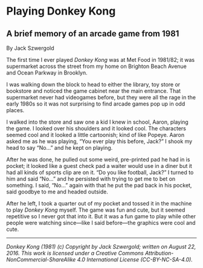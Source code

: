 # Playing Donkey Kong
## A brief memory of an arcade game from 1981

By Jack Szwergold

The first time I ever played *Donkey Kong* was at Met Food in 1981/82; it was supermarket across the street from my home on Brighton Beach Avenue and Ocean Parkway in Brooklyn.

I was walking down the block to head to either the library, toy store or bookstore and noticed the game cabinet near the main entrance. That supermarket never had videogames before, but they were all the rage in the early 1980s so it was not surprising to find arcade games pop up in odd places.

I walked into the store and saw one a kid I knew in school, Aaron, playing the game. I looked over his shoulders and it looked cool. The characters seemed cool and it looked a little cartoonish; kind of like Popeye. Aaron asked me as he was playing, “You ever play this before, Jack?” I shook my head to say “No…” and he kept on playing.

After he was done, he pulled out some weird, pre-printed pad he had in is pocket; it looked like a guest check pad a waiter would use in a diner but it had all kinds of sports clip are on it. “Do you like football, Jack?” I turned to him and said “No…” and he persisted with trying to get me to bet on something. I said, “No…” again with that he put the pad back in his pocket, said goodbye to me and headed outside.

After he left, I took a quarter out of my pocket and tossed it in the machine to play *Donkey Kong* myself. The game was fun and cute, but it seemed repetitive so I never got that into it. But it was a fun game to play while other people were watching since—like I said before—the graphics were cool and cute.

***

*Donkey Kong (1981) (c) Copyright by Jack Szwergold; written on August 22, 2016. This work is licensed under a Creative Commons Attribution-NonCommercial-ShareAlike 4.0 International License (CC-BY-NC-SA-4.0).*